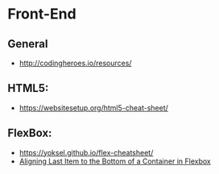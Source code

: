 # Front-End

## General
* http://codingheroes.io/resources/

## HTML5:
* https://websitesetup.org/html5-cheat-sheet/

## FlexBox:
* https://yoksel.github.io/flex-cheatsheet/
* [Aligning Last Item to the Bottom of a Container in Flexbox](https://wpbeaches.com/aligning-last-item-bottom-container-flexbox/)
